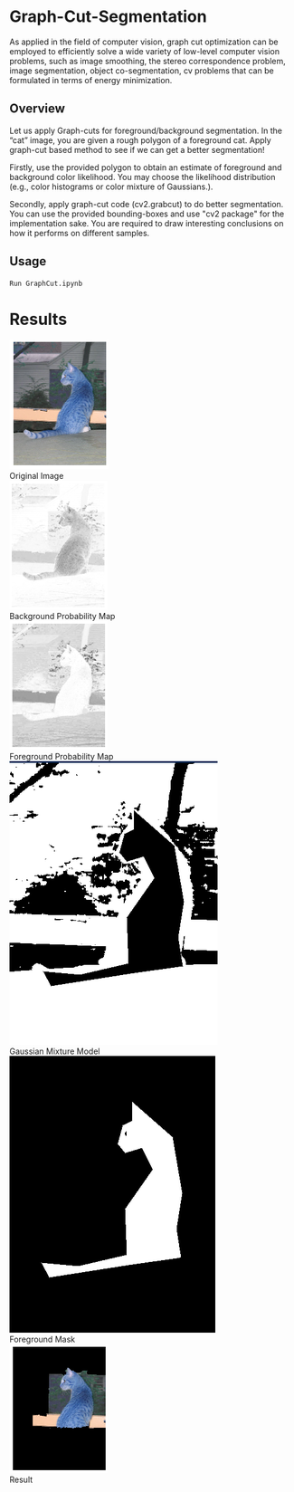 # Graph-Cut-Segmentation
As applied in the field of computer vision, graph cut optimization can be employed to efficiently solve a wide variety of low-level computer vision problems, such as image smoothing, the stereo correspondence problem, image segmentation, object co-segmentation, cv problems that can be formulated in terms of energy minimization. 

## Overview

Let us apply Graph-cuts for foreground/background segmentation. In the “cat” image, you are given a rough polygon of a foreground cat. Apply graph-cut based method to see if we can get a better segmentation!

Firstly, use the provided polygon to obtain an estimate of foreground and background color likelihood. You may choose the likelihood distribution (e.g., color histograms or color mixture of Gaussians.).

Secondly, apply graph-cut code (cv2.grabcut) to do better segmentation. You can use the provided bounding-boxes and use "cv2 package" for the implementation sake. You are required to draw interesting conclusions on how it performs on different samples.

## Usage

```
Run GraphCut.ipynb
```

# Results


![image](Results/og_img.png) <br>
Original Image
<br>
![image](Results/bg_p_map.png) <br>
Background Probability Map
<br>
![image](Results/fg_p_map.png) <br>
Foreground Probability Map
<br>
![image](Results/gauss.png) <br>
Gaussian Mixture Model
<br>
![image](Results/fg_mask.png) <br>
Foreground Mask
<br>
![image](Results/eg_r.png) <br>
Result




